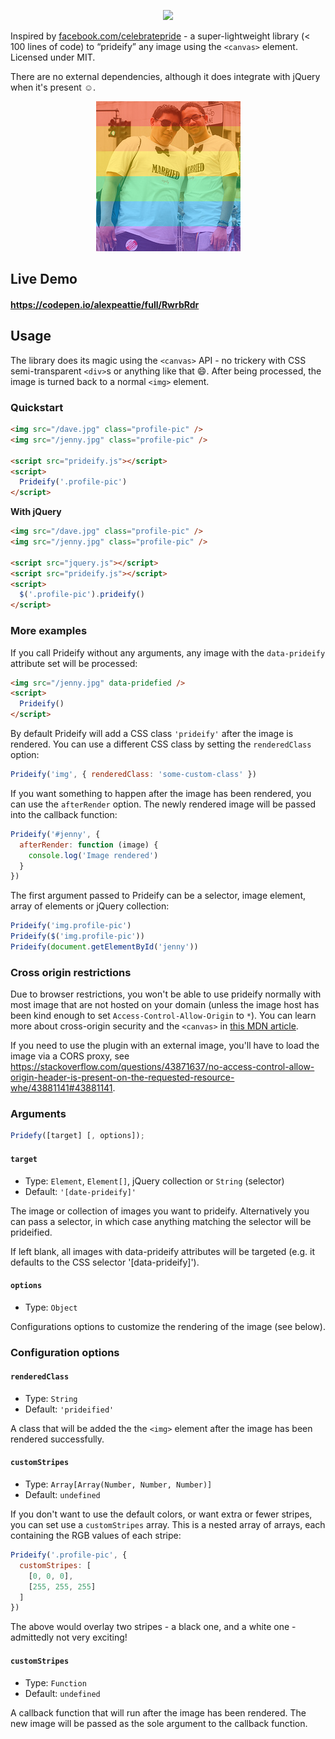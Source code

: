 <p align='center'>
  <img src='https://raw.github.com/alexpeattie/prideify/master/logo.png'>
</p>

Inspired by [facebook.com/celebratepride](https://facebook.com/celebratepride) - a super-lightweight library (< 100 lines of code) to “prideify” any image using the `<canvas>` element. Licensed under MIT.

There are no external dependencies, although it does integrate with jQuery when it's present :relaxed:.

<p align='center'>
  <img src='https://raw.githubusercontent.com/alexpeattie/prideify/master/example.png'>
</p>

## Live Demo

#### https://codepen.io/alexpeattie/full/RwrbRdr

## Usage

The library does its magic using the `<canvas>` API - no trickery with CSS semi-transparent `<div>`s or anything like that :smile:. After being processed, the image is turned back to a normal `<img>` element.

### Quickstart

```html
<img src="/dave.jpg" class="profile-pic" />
<img src="/jenny.jpg" class="profile-pic" />

<script src="prideify.js"></script>
<script>
  Prideify('.profile-pic')
</script>
```

**With jQuery**

```html
<img src="/dave.jpg" class="profile-pic" />
<img src="/jenny.jpg" class="profile-pic" />

<script src="jquery.js"></script>
<script src="prideify.js"></script>
<script>
  $('.profile-pic').prideify()
</script>
```

### More examples

If you call Prideify without any arguments, any image with the `data-prideify` attribute set will be processed:

```html
<img src="/jenny.jpg" data-pridefied />
<script>
  Prideify()
</script>
```

By default Prideify will add a CSS class `'prideify'` after the image is rendered. You can use a different CSS class by setting the `renderedClass` option:

```js
Prideify('img', { renderedClass: 'some-custom-class' })
```

If you want something to happen after the image has been rendered, you can use the `afterRender` option. The newly rendered image will be passed into the callback function:

```js
Prideify('#jenny', {
  afterRender: function (image) {
    console.log('Image rendered')
  }
})
```

The first argument passed to Prideify can be a selector, image element, array of elements or jQuery collection:

```js
Prideify('img.profile-pic')
Prideify($('img.profile-pic'))
Prideify(document.getElementById('jenny'))
```

### Cross origin restrictions

Due to browser restrictions, you won't be able to use prideify normally with most image that are not hosted on your domain (unless the image host has been kind enough to set `Access-Control-Allow-Origin` to `*`). You can learn more about cross-origin security and the `<canvas>` in [this MDN article](https://developer.mozilla.org/en-US/docs/Web/HTML/CORS_enabled_image).

If you need to use the plugin with an external image, you'll have to load the image via a CORS proxy, see https://stackoverflow.com/questions/43871637/no-access-control-allow-origin-header-is-present-on-the-requested-resource-whe/43881141#43881141.

### Arguments

```js
Pridefy([target] [, options]);
```

#### `target`

- Type: `Element`, `Element[]`, jQuery collection or `String` (selector)
- Default: `'[date-prideify]'`

The image or collection of images you want to prideify. Alternatively you can pass a selector, in which case anything matching the selector will be prideified.

If left blank, all images with data-prideify attributes will be targeted (e.g. it defaults to the CSS selector '[data-prideify]').

#### `options`

- Type: `Object`

Configurations options to customize the rendering of the image (see below).

### Configuration options

#### `renderedClass`

- Type: `String`
- Default: `'prideified'`

A class that will be added the the `<img>` element after the image has been rendered successfully.

#### `customStripes`

- Type: `Array[Array(Number, Number, Number)]`
- Default: `undefined`

If you don't want to use the default colors, or want extra or fewer stripes, you can set use a `customStripes` array. This is a nested array of arrays, each containing the RGB values of each stripe:

```js
Prideify('.profile-pic', {
  customStripes: [
    [0, 0, 0],
    [255, 255, 255]
  ]
})
```

The above would overlay two stripes - a black one, and a white one - admittedly not very exciting!

#### `customStripes`

- Type: `Function`
- Default: `undefined`

A callback function that will run after the image has been rendered. The new image will be passed as the sole argument to the callback function.
